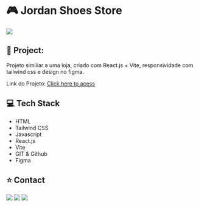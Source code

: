 <h1>🎮 Jordan Shoes Store</h1>

<a href="https://projetos-wine.vercel.app/"> <img src="./public/readme.png"></a>

## 🔗 Project:

Projeto similiar a uma loja, criado com React.js + Vite, responsividade com tailwind css e design no figma.

Link do Projeto: [Click here to acess](https://projetos-wine.vercel.app/)

## 💻 Tech Stack
 
- HTML
- Tailwind CSS
- Javascript
- React.js
- Vite
- GIT & Github
- Figma

## ⭐ Contact

<div align="start"> 
  <a href="https://instagram.com/wictor_luciano" target="_blank"><img src="https://img.shields.io/badge/-Instagram-%23E4405F?style=for-the-badge&logo=instagram&logoColor=white" target="_blank"></a>
  <a href = "mailto:wluciano01@gmail.com"><img src="https://img.shields.io/badge/-Gmail-%23333?style=for-the-badge&logo=gmail&logoColor=white" target="_blank"></a>
  <a href="https://www.linkedin.com/in/wictor-luciano-32b54b157" target="_blank"><img src="https://img.shields.io/badge/-LinkedIn-%230077B5?style=for-the-badge&logo=linkedin&logoColor=white" target="_blank"></a> 
</div>
